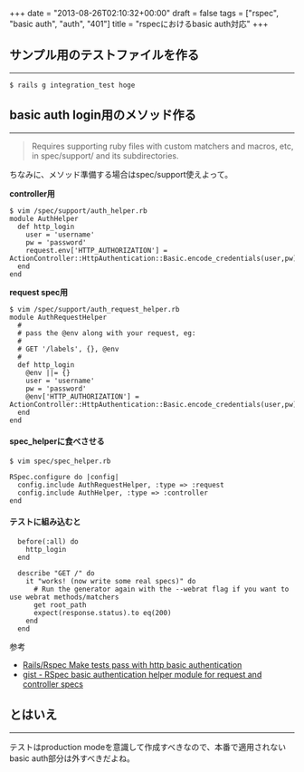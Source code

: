 +++
date = "2013-08-26T02:10:32+00:00"
draft = false
tags = ["rspec", "basic auth", "auth", "401"]
title = "rspecにおけるbasic auth対応"
+++
## サンプル用のテストファイルを作る
***

	$ rails g integration_test hoge

## basic auth login用のメソッド作る
***

> Requires supporting ruby files with custom matchers and macros, etc, in spec/support/ and its subdirectories.

ちなみに、メソッド準備する場合はspec/support使えよって。


**controller用**

	$ vim /spec/support/auth_helper.rb
	module AuthHelper
	  def http_login
	    user = 'username'
	    pw = 'password'
	    request.env['HTTP_AUTHORIZATION'] = ActionController::HttpAuthentication::Basic.encode_credentials(user,pw)
	  end
	end

**request spec用**

	$ vim /spec/support/auth_request_helper.rb
	module AuthRequestHelper
	  #
	  # pass the @env along with your request, eg:
	  #
	  # GET '/labels', {}, @env
	  #
	  def http_login
	    @env ||= {}
	    user = 'username'
	    pw = 'password'
	    @env['HTTP_AUTHORIZATION'] = ActionController::HttpAuthentication::Basic.encode_credentials(user,pw)
	  end
	end
	
#### spec_helperに食べさせる

	$ vim spec/spec_helper.rb
	
	RSpec.configure do |config|
	  config.include AuthRequestHelper, :type => :request
	  config.include AuthHelper, :type => :controller
	end


#### テストに組み込むと


	  before(:all) do
	    http_login
	  end
	
	  describe "GET /" do
	    it "works! (now write some real specs)" do
	      # Run the generator again with the --webrat flag if you want to use webrat methods/matchers
	      get root_path
	      expect(response.status).to eq(200)
	    end
	  end


参考

* [Rails/Rspec Make tests pass with http basic authentication](http://stackoverflow.com/questions/3768718/rails-rspec-make-tests-pass-with-http-basic-authentication)
* [gist - RSpec basic authentication helper module for request and controller specs](https://gist.github.com/mattconnolly/4158961)

## とはいえ
***

テストはproduction modeを意識して作成すべきなので、本番で適用されないbasic auth部分は外すべきだよね。
